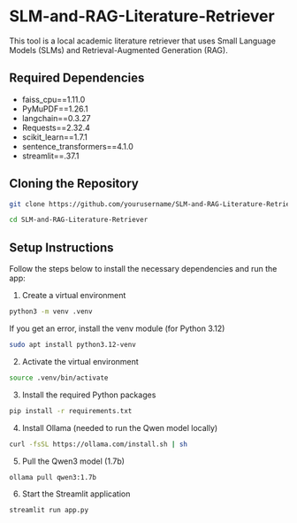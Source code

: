 # SLM-and-RAG-Literature-Retriever

This tool is a local academic literature retriever that uses Small Language Models (SLMs) and Retrieval-Augmented Generation (RAG).

## Required Dependencies
- faiss_cpu==1.11.0
- PyMuPDF==1.26.1
- langchain==0.3.27
- Requests==2.32.4
- scikit_learn==1.7.1
- sentence_transformers==4.1.0
- streamlit==.37.1

## Cloning the Repository
```bash
git clone https://github.com/yourusername/SLM-and-RAG-Literature-Retriever.git
```
```bash
cd SLM-and-RAG-Literature-Retriever
```

## Setup Instructions

Follow the steps below to install the necessary dependencies and run the app:

1. Create a virtual environment
```bash
python3 -m venv .venv
```

If you get an error, install the venv module (for Python 3.12)
```bash
sudo apt install python3.12-venv
```

2. Activate the virtual environment
```bash
source .venv/bin/activate
```

3. Install the required Python packages
```bash
pip install -r requirements.txt
```

4. Install Ollama (needed to run the Qwen model locally)
```bash
curl -fsSL https://ollama.com/install.sh | sh
```

5. Pull the Qwen3 model (1.7b)
```bash
ollama pull qwen3:1.7b
```

6. Start the Streamlit application
```bash
streamlit run app.py
```
